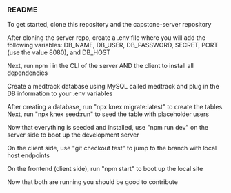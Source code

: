 <!-- Improved compatibility of back to top link: See: https://github.com/othneildrew/Best-README-Template/pull/73 -->
<a name="readme-top"></a>
<!--
*** Thanks for checking out the Best-README-Template. If you have a suggestion
*** that would make this better, please fork the repo and create a pull request
*** or simply open an issue with the tag "enhancement".
*** Don't forget to give the project a star!
*** Thanks again! Now go create something AMAZING! :D
-->



<!-- PROJECT SHIELDS -->
<!--
*** I'm using markdown "reference style" links for readability.
*** Reference links are enclosed in brackets [ ] instead of parentheses ( ).
*** See the bottom of this document for the declaration of the reference variables
*** for contributors-url, forks-url, etc. This is an optional, concise syntax you may use.
*** https://www.markdownguide.org/basic-syntax/#reference-style-links
-->



<!-- PROJECT LOGO -->


  <h3 align="left">README</h3>

  <p align="left">To get started, clone this repository and the capstone-server repository</p>
  
  <p align="left">After cloning the server repo, create a .env file where you will add the following variables: DB_NAME, DB_USER, DB_PASSWORD, SECRET, PORT (use the value 8080), and DB_HOST</p>
  
  <p align="left">Next, run npm i in the CLI of the server AND the client to install all dependencies</p>
  
  <p align="left">Create a medtrack database using MySQL called medtrack and plug in the DB information to your .env variables</p>
  
  <p align="left">After creating a database, run "npx knex migrate:latest" to create the tables. Next, run "npx knex seed:run" to seed the table with placeholder users</p>
  
  <p align="left">Now that everything is seeded and installed, use "npm run dev" on the server side to boot up the development server</p>
  
  <p align="left">On the client side, use "git checkout test" to jump to the branch with local host endpoints</p>
  
  <p align="left">On the frontend (client side), run "npm start" to boot up the local site</p>
  
  <p align="left">Now that both are running you should be good to contribute</p>
  


